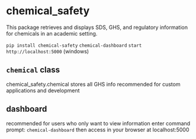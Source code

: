 # chemical_safety
This package retrieves and displays SDS, GHS, and regulatory information for chemicals in an academic setting.

`pip install chemical-safety`
`chemical-dashboard`
`start http://localhost:5000` (windows)


## `chemical` class
chemical_safety.chemical
stores all GHS info
recommended for custom applications and development

## dashboard
recommended for users who only want to view information
enter command prompt: `chemical-dashboard`
then access in your browser at localhost:5000
